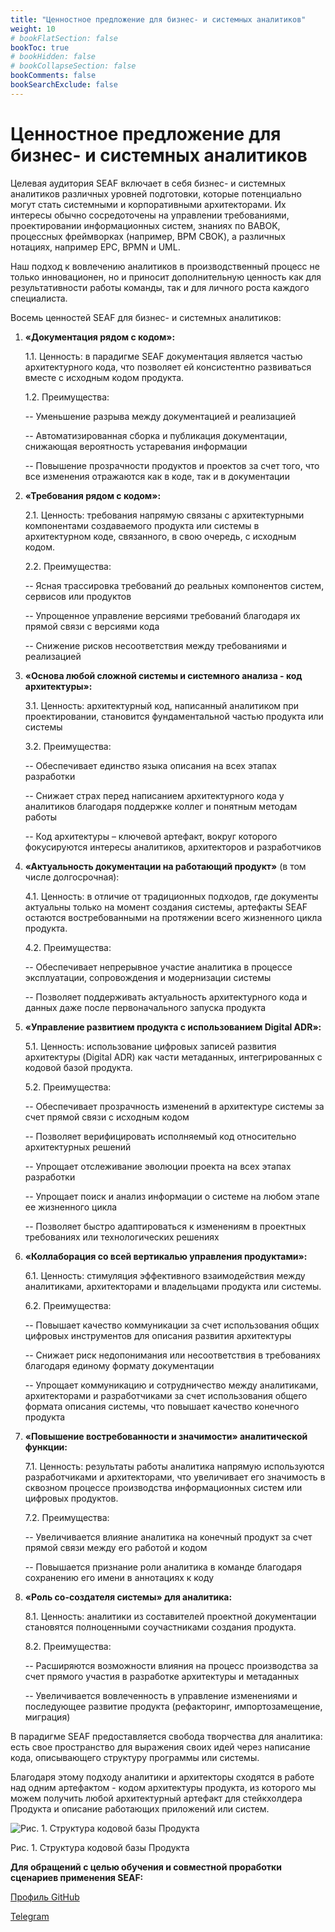 ```yaml
---
title: "Ценностное предложение для бизнес- и системных аналитиков"
weight: 10
# bookFlatSection: false
bookToc: true
# bookHidden: false
# bookCollapseSection: false
bookComments: false
bookSearchExclude: false
---
```


# Ценностное предложение для бизнес- и системных аналитиков

Целевая аудитория SEAF включает в себя бизнес- и системных аналитиков различных уровней подготовки, которые потенциально могут стать системными и корпоративными архитекторами. Их интересы обычно сосредоточены на управлении требованиями, проектировании информационных систем, знаниях по BABOK, процессных фреймворках (например, BPM CBOK), а различных нотациях, например EPC, BPMN и UML.

Наш подход к вовлечению аналитиков в производственный процесс не только инновационен, но и приносит дополнительную ценность как для результативности работы команды, так и для личного роста каждого специалиста.

Восемь ценностей SEAF для бизнес- и системных аналитиков:
1.	**«Документация рядом с кодом»:**

    1.1.	Ценность: в парадигме SEAF документация является частью архитектурного кода, что позволяет ей консистентно развиваться вместе с исходным кодом продукта.

    1.2.	Преимущества:

      -- Уменьшение разрыва между документацией и реализацией

      -- Автоматизированная сборка и публикация документации, снижающая вероятность устаревания информации

      -- Повышение прозрачности продуктов и проектов за счет того, что все изменения отражаются как в коде, так и в документации

2.	**«Требования рядом с кодом»:**

    2.1.	Ценность: требования напрямую связаны с архитектурными компонентами создаваемого продукта или системы в архитектурном коде, связанного, в свою очередь, с исходным кодом.

    2.2.	Преимущества:

       -- Ясная трассировка требований до реальных компонентов систем, сервисов или продуктов

       -- Упрощенное управление версиями требований благодаря их прямой связи с версиями кода

       -- Снижение рисков несоответствия между требованиями и реализацией

3.	**«Основа любой сложной системы и системного анализа - код архитектуры»:**

    3.1.	Ценность: архитектурный код, написанный аналитиком при проектировании, становится фундаментальной частью продукта или системы

    3.2.	Преимущества:

       -- Обеспечивает единство языка описания на всех этапах разработки

       -- Снижает страх перед написанием архитектурного кода у аналитиков благодаря поддержке коллег и понятным методам работы

       -- Код архитектуры – ключевой артефакт, вокруг которого фокусируются интересы аналитиков, архитекторов и разработчиков

4.	**«Актуальность документации на работающий продукт»** (в том числе долгосрочная):

    4.1.	Ценность: в отличие от традиционных подходов, где документы актуальны только на момент создания системы, артефакты SEAF остаются востребованными на протяжении всего жизненного цикла продукта.

    4.2.	Преимущества:

       -- Обеспечивает непрерывное участие аналитика в процессе эксплуатации, сопровождения и модернизации системы

       -- Позволяет поддерживать актуальность архитектурного кода и данных даже после первоначального запуска продукта

5.	**«Управление развитием продукта с использованием Digital ADR»:**

    5.1.	Ценность: использование цифровых записей развития архитектуры (Digital ADR) как части метаданных, интегрированных с кодовой базой продукта.

    5.2.	Преимущества:

       -- Обеспечивает прозрачность изменений в архитектуре системы за счет прямой связи с исходным кодом

       -- Позволяет верифицировать исполняемый код относительно архитектурных решений

       -- Упрощает отслеживание эволюции проекта на всех этапах разработки

       -- Упрощает поиск и анализ информации о системе на любом этапе ее жизненного цикла

       -- Позволяет быстро адаптироваться к изменениям в проектных требованиях или технологических решениях

6.	**«Коллаборация со всей вертикалью управления продуктами»:**

    6.1.	Ценность: стимуляция эффективного взаимодействия между аналитиками, архитекторами и владельцами продукта или системы.

    6.2.	Преимущества:

       -- Повышает качество коммуникации за счет использования общих цифровых инструментов для описания развития архитектуры

       -- Снижает риск недопонимания или несоответствия в требованиях благодаря единому формату документации

       -- Упрощает коммуникацию и сотрудничество между аналитиками, архитекторами и разработчиками за счет использования общего формата описания системы, что повышает качество конечного продукта

7.	**«Повышение востребованности и значимости» аналитической функции:**

    7.1.	Ценность: результаты работы аналитика напрямую используются разработчиками и архитекторами, что увеличивает его значимость в сквозном процессе производства информационных систем или цифровых продуктов.

    7.2.	Преимущества:

       -- Увеличивается влияние аналитика на конечный продукт за счет прямой связи между его работой и кодом

       -- Повышается признание роли аналитика в команде благодаря сохранению его имени в аннотациях к коду

8.	**«Роль со-создателя системы» для аналитика:**

    8.1.	Ценность: аналитики из составителей проектной документации становятся полноценными соучастниками создания продукта.

    8.2.	Преимущества:

       -- Расширяются возможности влияния на процесс производства за счет прямого участия в разработке архитектуры и метаданных

       -- Увеличивается вовлеченность в управление изменениями и последующее развитие продукта (рефакторинг, импортозамещение, миграция)

В парадигме SEAF предоставляется свобода творчества для аналитика: есть свое пространство для выражения своих идей через написание кода, описывающего структуру программы или системы.

Благодаря этому подходу аналитики и архитекторы сходятся в работе над одним артефактом - кодом архитектуры продукта, из которого мы можем получить любой архитектурный артефакт для стейкхолдера Продукта и описание работающих приложений или систем.

![Рис. 1. Структура кодовой базы Продукта](/ProductCode.png)

Рис. 1. Структура кодовой базы Продукта

**Для обращений с целью обучения и совместной проработки сценариев применения SEAF:**

[Профиль GitHub](https://github.com/Scicommunity "Профиль GitHub")

[Telegram](https://t.me/sci_community "Telegram")





